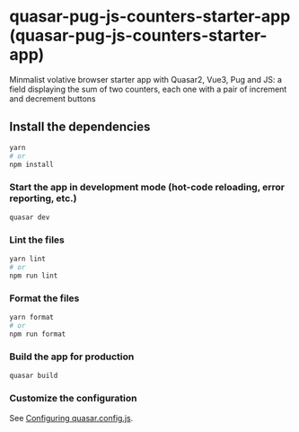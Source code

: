 # quasar-pug-js-counters-starter-app (quasar-pug-js-counters-starter-app)

Minmalist volative browser starter app with Quasar2, Vue3, Pug and JS: a field displaying the sum of two counters, each one with a pair of increment and decrement buttons 

## Install the dependencies
```bash
yarn
# or
npm install
```

### Start the app in development mode (hot-code reloading, error reporting, etc.)
```bash
quasar dev
```


### Lint the files
```bash
yarn lint
# or
npm run lint
```


### Format the files
```bash
yarn format
# or
npm run format
```



### Build the app for production
```bash
quasar build
```

### Customize the configuration
See [Configuring quasar.config.js](https://v2.quasar.dev/quasar-cli-vite/quasar-config-js).
